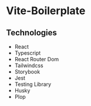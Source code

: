 # Vite-Boilerplate

## Technologies

- React
- Typescript
- React Router Dom
- Tailwindcss
- Storybook
- Jest
- Testing Library
- Husky
- Plop
